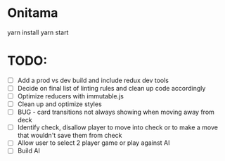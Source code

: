 # Onitama

yarn install
yarn start

# TODO:

- [ ] Add a prod vs dev build and include redux dev tools
- [ ] Decide on final list of linting rules and clean up code accordingly
- [ ] Optimize reducers with immutable.js
- [ ] Clean up and optimize styles
- [ ] BUG - card transitions not always showing when moving away from deck
- [ ] Identify check, disallow player to move into check or to make a move that wouldn't save them from check
- [ ] Allow user to select 2 player game or play against AI
- [ ] Build AI
